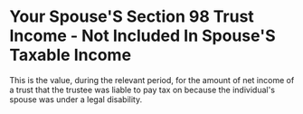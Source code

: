 # Your Spouse'S Section 98 Trust Income - Not Included In Spouse'S Taxable Income
This is the value, during the relevant period, for the amount of net income of a trust that the trustee was liable to pay tax on because the individual's spouse was under a legal disability.